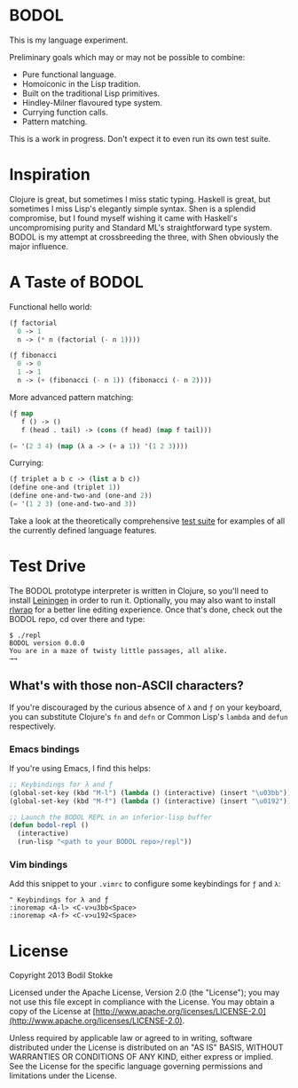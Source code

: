 BODOL
=====

This is my language experiment.

Preliminary goals which may or may not be possible to combine:

* Pure functional language.
* Homoiconic in the Lisp tradition.
* Built on the traditional Lisp primitives.
* Hindley-Milner flavoured type system.
* Currying function calls.
* Pattern matching.

This is a work in progress. Don't expect it to even run its own test
suite.

# Inspiration

Clojure is great, but sometimes I miss static typing. Haskell is
great, but sometimes I miss Lisp's elegantly simple syntax. Shen is a
splendid compromise, but I found myself wishing it came with Haskell's
uncompromising purity and Standard ML's straightforward type system.
BODOL is my attempt at crossbreeding the three, with Shen obviously
the major influence.

# A Taste of BODOL

Functional hello world:

```lisp
(ƒ factorial
  0 -> 1
  n -> (* n (factorial (- n 1))))

(ƒ fibonacci
  0 -> 0
  1 -> 1
  n -> (+ (fibonacci (- n 1)) (fibonacci (- n 2))))
```

More advanced pattern matching:

```lisp
(ƒ map
   f () -> ()
   f (head . tail) -> (cons (f head) (map f tail)))

(= '(2 3 4) (map (λ a -> (+ a 1)) '(1 2 3))))
```

Currying:

```lisp
(ƒ triplet a b c -> (list a b c))
(define one-and (triplet 1))
(define one-and-two-and (one-and 2))
(= '(1 2 3) (one-and-two-and 3))
```

Take a look at the theoretically comprehensive
[test suite](src/bodol/test.bodol) for examples of all the currently
defined language features.

# Test Drive

The BODOL prototype interpreter is written in Clojure, so you'll need
to install [Leiningen](http://leiningen.org/) in order to run it.
Optionally, you may also want to install
[rlwrap](http://utopia.knoware.nl/~hlub/rlwrap/#rlwrap) for a better
line editing experience. Once that's done, check out the BODOL repo,
cd over there and type:

```
$ ./repl
BODOL version 0.0.0
You are in a maze of twisty little passages, all alike.
→→
```

## What's with those non-ASCII characters?

If you're discouraged by the curious absence of `λ` and `ƒ` on your
keyboard, you can substitute Clojure's `fn` and `defn` or Common
Lisp's `lambda` and `defun` respectively.

### Emacs bindings

If you're using Emacs, I find this helps:

```lisp
;; Keybindings for λ and ƒ
(global-set-key (kbd "M-l") (lambda () (interactive) (insert "\u03bb"))) ;lambda
(global-set-key (kbd "M-f") (lambda () (interactive) (insert "\u0192"))) ;function

;; Launch the BODOL REPL in an inferior-lisp buffer
(defun bodol-repl ()
  (interactive)
  (run-lisp "<path to your BODOL repo>/repl"))
```

### Vim bindings

Add this snippet to your `.vimrc` to configure some keybindings for `ƒ` and `λ`:

```vim
" Keybindings for λ and ƒ
:inoremap <A-l> <C-v>u3bb<Space>
:inoremap <A-f> <C-v>u192<Space>
```

# License

Copyright 2013 Bodil Stokke

Licensed under the Apache License, Version 2.0 (the "License"); you
may not use this file except in compliance with the License. You may
obtain a copy of the License at
[http://www.apache.org/licenses/LICENSE-2.0](http://www.apache.org/licenses/LICENSE-2.0).

Unless required by applicable law or agreed to in writing, software
distributed under the License is distributed on an "AS IS" BASIS,
WITHOUT WARRANTIES OR CONDITIONS OF ANY KIND, either express or
implied. See the License for the specific language governing
permissions and limitations under the License.
